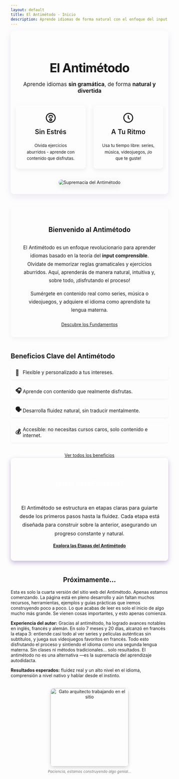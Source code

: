 ```yaml
---
layout: default
title: El Antimétodo - Inicio
description: Aprende idiomas de forma natural con el enfoque del input comprensible. Sin gramática, de forma natural y divertida.
---
```


<div class="hero-section">
  <div class="hero-content">
    <h1>El Antimétodo</h1>
    <p class="subtitle">Aprende idiomas <strong>sin gramática</strong>, de forma <strong>natural y divertida</strong></p>
  </div>
  <div class="hero-cards-container">
    <div class="hero-card">
      <div class="hero-card-icon">
        <svg xmlns="http://www.w3.org/2000/svg" viewBox="0 0 24 24" fill="currentColor" width="48px" height="48px">
          <path d="M12 2C6.486 2 2 6.486 2 12s4.486 10 10 10 10-4.486 10-10S17.514 2 12 2zm0 18c-4.411 0-8-3.589-8-8s3.589-8 8-8 8 3.589 8 8-3.589 8-8 8z"/>
          <path d="M12 6c-1.952 0-3.669 1.255-4.531 3.043-.22.459-.035.99.424 1.21.459.221.99.035 1.21-.424C9.698 8.797 10.789 8 12 8s2.302.797 2.897 1.829c.22.459.751.644 1.21.424.459-.22.644-.751.424-1.21C15.669 7.255 13.952 6 12 6z"/>
          <path d="M12 13c-1.654 0-3 1.346-3 3s1.346 3 3 3 3-1.346 3-3-1.346-3-3-3zm0 4c-.551 0-1-.449-1-1s.449-1 1-1 1 .449 1 1-.449 1-1 1z"/>
          <path d="M7.5 11.5c-.275 0-.5-.225-.5-.5s.225-.5.5-.5h9c.275 0 .5.225.5.5s-.225.5-.5.5h-9z"/>
        </svg>
      </div>
      <h2>Sin Estrés</h2>
      <p>Olvida ejercicios aburridos - aprende con contenido que disfrutas.</p>
    </div>
    <div class="hero-card">
      <div class="hero-card-icon">
        <svg xmlns="http://www.w3.org/2000/svg" viewBox="0 0 24 24" fill="currentColor" width="48px" height="48px"><path d="M12 2C6.486 2 2 6.486 2 12s4.486 10 10 10 10-4.486 10-10S17.514 2 12 2zm0 18c-4.411 0-8-3.589-8-8s3.589-8 8-8 8 3.589 8 8-3.589 8-8 8z"></path><path d="M13 7h-2v5.414l3.293 3.293 1.414-1.414L13 11.586V7z"></path></svg>
      </div>
      <h2>A Tu Ritmo</h2>
      <p>Usa tu tiempo libre: series, música, videojuegos, ¡lo que te guste!</p>
    </div>
  </div>

  <div class="hero-image-container">
    <img src="{{ '/assets/supremacy.jpg' | relative_url }}" alt="Supremacía del Antimétodo" class="hero-main-image">
  </div>
</div>


<style>
.hero-section { 
    text-align: center; 
    padding: 2.5rem 1rem 1.8rem 1rem; /* Reducido padding vertical */
    margin-bottom: 40px; 
    background-color: var(--card-background); 
    border-radius: 12px; 
    box-shadow: 0 8px 25px rgba(74, 20, 140, 0.1); 
    border: 1px solid var(--light-purple-color); 
}
.hero-content h1 { 
    font-family: var(--font-primary);
    border-bottom: none; 
    font-size: 2.8em; /* Reducido de 3em */
    margin-bottom: 0.25em; /* Reducido espacio debajo del H1 */
    color: var(--primary-color);
    font-weight: 700;
    letter-spacing: -1px; 
}
.hero-content .subtitle { 
    font-family: var(--font-secondary);
    font-size: 1.25em; /* Reducido de 1.35em */
    color: var(--secondary-color); 
    margin-bottom: 2.2rem; /* Reducido espacio debajo del subtítulo */
    font-weight: 400;
}
.hero-cards-container { 
    display: flex; 
    gap: 25px; 
    margin-top: 1.8rem; /* Reducido espacio sobre las cards */
    justify-content: center; 
    flex-wrap: wrap; 
}
.hero-card { 
    background: linear-gradient(145deg, var(--card-background), #fdfcff); 
    padding: 22px 28px; /* Reducido padding de las cards */
    border-radius: 10px; 
    box-shadow: 0 5px 15px rgba(0,0,0,0.07); 
    flex: 1; 
    max-width: 310px; /* Ligeramente más pequeñas */
    border-top: 4px solid var(--secondary-color); 
    transition: transform 0.3s ease, box-shadow 0.3s ease;
    display: flex;
    flex-direction: column;
    align-items: center; 
}
.hero-card:hover { 
    transform: translateY(-8px); 
    box-shadow: 0 10px 20px rgba(123, 31, 162, 0.15); 
}
.hero-card-icon {
    margin-bottom: 0.8rem; /* Menos espacio */
    color: var(--secondary-color); 
}
.hero-card-icon svg {
    width: 38px; /* Iconos un poco más pequeños */
    height: 38px;
}
.hero-card h2 { 
    font-family: var(--font-primary);
    color: var(--primary-color); 
    border-bottom: none; 
    font-size: 1.5em; /* Reducido */
    margin-top: 0; 
    margin-bottom: 0.5rem; /* Menos espacio */
    font-weight: 600;
}
.hero-card p { 
    font-family: var(--font-secondary);
    font-size: 0.95em; /* Ligeramente más pequeño */
    line-height: 1.55; /* Ajustado */
    color: var(--text-light-color);
    margin-bottom: 0; 
}

.hero-image-container {
    margin-top: 2.2rem; /* Reducido espacio sobre la imagen */
}
.hero-main-image {
    max-width: 65%; /* Reducido tamaño de la imagen */
    height: auto; 
    border-radius: 10px; 
    border: 3px solid var(--grey-border-color); 
    box-shadow: 0 6px 18px rgba(0,0,0,0.1); 
}

.content-section {
  margin-bottom: 3rem;
  padding: 2rem;
  background-color: var(--card-background);
  border-radius: 10px;
  box-shadow: 0 5px 15px rgba(0,0,0,0.05);
}
.content-section .section-title { 
    text-align: center;
    margin-bottom: 2rem;
}
.content-section .section-subtitle { 
    text-align: center;
    font-size: 1.15em;
    color: var(--text-light-color);
    margin-top: -1.5rem;
    margin-bottom: 2rem;
}

@media (max-width: 768px) {
    .hero-section { padding: 2rem 1rem 1.5rem 1rem; } /* Ajustar padding en móvil */
    .hero-content h1 { font-size: 2.2em; } /* Más pequeño en móvil */
    .hero-content .subtitle { font-size: 1.1em; margin-bottom: 1.8rem; } /* Más pequeño en móvil */
    .hero-cards-container { flex-direction: column; gap: 20px; align-items: center;}
    .hero-card { max-width: 90%; padding: 20px; } 
    .hero-main-image { max-width: 85%; } /* Ligeramente más grande en móvil que el 70% de desktop */
    .content-section { padding: 1.5rem; }
}
</style>

<!-- CONTENIDO PRINCIPAL (El resto de tu index.md) -->
<main class="content-wrapper"> 

  <section class="content-section"> 
    <h2 class="section-title">Bienvenido al Antimétodo</h2>
    <p style="font-size: 1.1em; text-align: center; color: var(--text-light-color); line-height: 1.7;"> 
      El Antimétodo es un enfoque revolucionario para aprender idiomas basado en la teoría del <strong>input comprensible</strong>. Olvídate de memorizar reglas gramaticales y ejercicios aburridos. Aquí, aprenderás de manera natural, intuitiva y, sobre todo, ¡disfrutando el proceso!
    </p>
    <p style="font-size: 1.1em; text-align: center; color: var(--text-light-color); line-height: 1.7;"> 
      Sumérgete en contenido real como series, música o videojuegos, y adquiere el idioma como aprendiste tu lengua materna.
    </p>
    <div style="text-align: center; margin-top: 1.5rem;">
      <a href="{{ '/fundamentos' | relative_url }}" class="btn btn-primary">Descubre los Fundamentos</a>
    </div>
  </section>

  <section> 
    <h2>Beneficios Clave del Antimétodo</h2>
    <ul style="list-style-type: none; padding-left: 0; font-size: 1.1em;">
      <li style="margin-bottom: 1rem; padding: 0.8rem 0.8rem 0.8rem 2.5em; position: relative; background-color: var(--card-background); border-radius: 6px; box-shadow: 0 2px 5px rgba(0,0,0,0.05); border-left: 4px solid var(--secondary-color);">
        <span style="position: absolute; left: 0.8em; top: 50%; transform: translateY(-50%); color: var(--secondary-color); font-weight: bold; font-size:1.2em;">🧘</span> Flexible y personalizado a tus intereses. 
      </li>
      <li style="margin-bottom: 1rem; padding: 0.8rem 0.8rem 0.8rem 2.5em; position: relative; background-color: var(--card-background); border-radius: 6px; box-shadow: 0 2px 5px rgba(0,0,0,0.05); border-left: 4px solid var(--secondary-color);">
        <span style="position: absolute; left: 0.8em; top: 50%; transform: translateY(-50%); color: var(--secondary-color); font-weight: bold; font-size:1.2em;">🎧</span> Aprende con contenido que realmente disfrutas. 
      </li>
      <li style="margin-bottom: 1rem; padding: 0.8rem 0.8rem 0.8rem 2.5em; position: relative; background-color: var(--card-background); border-radius: 6px; box-shadow: 0 2px 5px rgba(0,0,0,0.05); border-left: 4px solid var(--secondary-color);">
        <span style="position: absolute; left: 0.8em; top: 50%; transform: translateY(-50%); color: var(--secondary-color); font-weight: bold; font-size:1.2em;">🗣️</span> Desarrolla fluidez natural, sin traducir mentalmente.
      </li>
      <li style="margin-bottom: 1rem; padding: 0.8rem 0.8rem 0.8rem 2.5em; position: relative; background-color: var(--card-background); border-radius: 6px; box-shadow: 0 2px 5px rgba(0,0,0,0.05); border-left: 4px solid var(--secondary-color);">
        <span style="position: absolute; left: 0.8em; top: 50%; transform: translateY(-50%); color: var(--secondary-color); font-weight: bold; font-size:1.2em;">💰</span> Accesible: no necesitas cursos caros, solo contenido e internet.
      </li>
    </ul>
    <div style="text-align: center; margin-top: 2rem;">
      <a href="{{ '/beneficios' | relative_url }}" class="btn">Ver todos los beneficios</a>
    </div>
  </section>

  <section style="margin-bottom: 3rem; text-align: center; padding: 2.5rem 1.5rem; background-image: linear-gradient(135deg, var(--primary-color) 0%, var(--secondary-color) 100%); border-radius: 10px; box-shadow: 0 6px 15px rgba(74, 20, 140, 0.3);">
    <h2 style="color: white; border-bottom: 2px solid rgba(255,255,255,0.5); padding-bottom: 0.5rem; display: inline-block;">¿Listo para Empezar?</h2>
    <p style="font-size: 1.15em; color: var(--light-purple-color); margin-top: 1.5rem; line-height: 1.7;">
      El Antimétodo se estructura en etapas claras para guiarte desde los primeros pasos hasta la fluidez. Cada etapa está diseñada para construir sobre la anterior, asegurando un progreso constante y natural.
    </p>
    <a href="{{ '/etapas' | relative_url }}" class="btn" style="margin-top: 1.5rem; background-color: white; color: var(--primary-color) !important; font-weight: bold;">Explora las Etapas del Antimétodo</a>
  </section>
  
  <section> 
     <h2 style="text-align: center;">Próximamente...</h2>
     <p style="text-align: left; color: var(--text-light-color);">Esta es solo la cuarta versión del sitio web del Antimétodo. Apenas estamos comenzando. La página está en pleno desarrollo y aún faltan muchos recursos, herramientas, ejemplos y guías prácticas que iremos construyendo poco a poco. Lo que acabas de leer es solo el inicio de algo mucho más grande. Se vienen cosas importantes, y esto apenas comienza.</p>
     <p style="text-align: left; color: var(--text-light-color);"><strong>Experiencia del autor:</strong> Gracias al antimétodo, ha logrado avances notables en inglés, francés y alemán. En solo 7 meses y 20 días, alcanzó en francés la etapa 3: entiende casi todo al ver series y películas auténticas sin subtítulos, y juega sus videojuegos favoritos en francés. Todo esto disfrutando el proceso y sintiendo el idioma como una segunda lengua materna. Sin clases ni métodos tradicionales… solo resultados. El antimétodo no es una alternativa —es la supremacía del aprendizaje autodidacta.</p>
     <p style="text-align: left; color: var(--text-light-color);"><strong>Resultados esperados:</strong> fluidez real y un alto nivel en el idioma, comprensión a nivel nativo y hablar desde el instinto.</p>
     <div style="margin-top: 2rem; text-align: center;">
      <img src="{{ '/assets/gato_arquitecto_construccion.jpg' | relative_url }}" 
           alt="Gato arquitecto trabajando en el sitio" 
           style="
             width: 250px;
             border-radius: 12px;
             box-shadow: 0 4px 12px rgba(0, 0, 0, 0.15);
             border: 3px solid var(--light-purple-color);
           ">
        <p style="font-size:0.85em; color: #777; margin-top: 0.5rem;"><em>Paciencia, estamos construyendo algo genial...</em></p>
    </div>
  </section>

</main>
